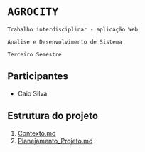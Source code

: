 # `AGROCITY` 
`Trabalho interdisciplinar - aplicação Web`

`Analise e Desenvolvimento de Sistema`

`Terceiro Semestre`

## Participantes
 - Caio Silva
## Estrutura do projeto 
1.   [Contexto.md](https://github.com/CaioS1lv2/Agrocity/blob/c553567dee8a7dcbcbab8470b6d52edd6e446bee/Documentos/1.%20Contexto.md)
2.   [Planejamento_Projeto.md]( https://github.com/CaioS1lv2/Agrocity/blob/7f9ac16f022a514516d3d7dbecc94fef16a538bc/Documentos/2.%20Planejamento_Projeto.md)      
